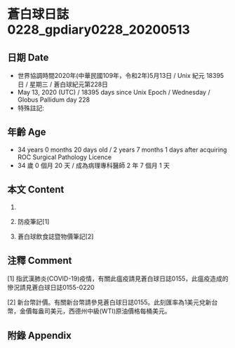 [_metadata_:encoding]: - "utf-8"
[_metadata_:language]: - "zh-Hant-TW"
[_metadata_:fileformat]: - "markdown"
[_metadata_:MIME_type]: - "text/plain"
[_metadata_:markdown_version]: - "commonmark version 0.29"
[_metadata_:markdown_spec]: - "https://spec.commonmark.org/0.29/"

# 蒼白球日誌0228_gpdiary0228_20200513 #

## 日期 Date ##

* 世界協調時間2020年(中華民國109年，令和2年)5月13日 / Unix 紀元 18395 日 / 星期三 / 蒼白球紀元第228日
* May 13, 2020 (UTC) / 18395 days since Unix Epoch / Wednesday / Globus Pallidum day 228
* 特殊註記:

## 年齡 Age ##

* 34 years 0 months 20 days old / 2 years 7 months 1 days after acquiring ROC Surgical Pathology Licence
* 34 歲 0 個月 20 天 / 成為病理專科醫師 2 年 7 個月 1 天

## 本文 Content ##

1. 

    
2. 防疫筆記[1]

    
3. 蒼白球飲食誌暨物價筆記[2]

    

## 注釋 Comment ##

[1] 指武漢肺炎(COVID-19)疫情，有關此瘟疫請見蒼白球日誌0155，此瘟疫造成的慘況請見蒼白球日誌0155-0220


[2] 新台幣計價。有關新台幣請參見蒼白球日誌0155。此刻匯率為1美元兌新台幣，金價每盎司美元，西德州中級(WTI)原油價格每桶美元。



## 附錄 Appendix ##

